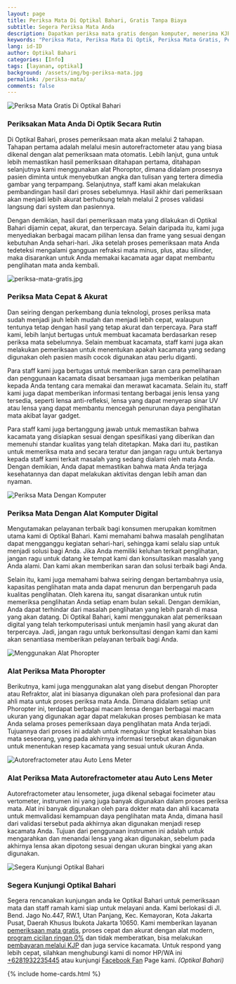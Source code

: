 ```yaml
---
layout: page
title: Periksa Mata Di Optikal Bahari, Gratis Tanpa Biaya
subtitle: Segera Periksa Mata Anda
description: Dapatkan periksa mata gratis dengan komputer, menerima KJP, bergaransi, cicilan 0%, tanpa credit card, tanpa denda, aman tanpa bunga & riba.
keywords: "Periksa Mata, Periksa Mata Di Optik, Periksa Mata Gratis, Periksakan Mata Anda Secara Rutin"
lang: id-ID
author: Optikal Bahari
categories: [Info]
tags: [layanan, optikal]
background: /assets/img/bg-periksa-mata.jpg
permalink: /periksa-mata/
comments: false
---
```


<div class="card-deck mb-3">
  <div class="card shadow p-3 mb-5 bg-white rounded">
    <img
      itemprop="image"
      src="{{"/assets/img/posts/periksa-mata/periksa-mata-gratis-optikal-bahari-4.jpg" | relative_url }}"
      class="card-img-top"
      title="periksa-mata-gratis"
      alt="Periksa Mata Gratis Di Optikal Bahari">
    <div class="card-body">
      <h3 class="card-title">
        Periksakan Mata Anda Di Optik Secara Rutin
      </h3>
      <p class="card-text text-justify">
        Di Optikal Bahari, proses pemeriksaan mata akan melalui 2 tahapan. Tahapan pertama adalah melalui mesin autorefractometer atau yang biasa dikenal dengan alat pemeriksaan mata otomatis. Lebih lanjut, guna untuk lebih memastikan hasil pemeriksaan ditahapan pertama, ditahapan selanjutnya kami menggunakan alat Phoroptor, dimana didalam prosesnya pasien diminta untuk menyebutkan angka dan tulisan yang tertera dimedia gambar yang terpampang. Selanjutnya, staff kami akan melakukan pembandingan hasil dari proses sebelumnya. Hasil akhir dari pemeriksaan akan menjadi lebih akurat berhubung telah melalui 2 proses validasi langsung dari system dan pasiennya.
      </p>
      <p>
        Dengan demikian, hasil dari pemeriksaan mata yang dilakukan di Optikal Bahari dijamin cepat, akurat, dan terpercaya. Selain daripada itu, kami juga menyediakan berbagai macam pilihan lensa dan frame yang sesuai dengan kebutuhan Anda sehari-hari. Jika setelah proses pemeriksaan mata Anda tedeteksi mengalami gangguan refraksi mata minus, plus, atau silinder, maka disarankan untuk Anda memakai kacamata agar dapat membantu penglihatan mata anda kembali.
      </p>
    </div>
  </div>
</div>

<div class="card-deck mb-3">
  <div class="card shadow p-3 mb-5 bg-white rounded">
    <img
      itemprop="image"
      src="{{"/assets/img/posts/periksa-mata/periksa-mata-gratis-optikal-bahari-3.jpg" | relative_url }}"
      class="card-img-top"
      title="periksa-mata-gratis"
      alt="periksa-mata-gratis.jpg">
    <div class="card-body">
      <h3 class="card-title">
        Periksa Mata Cepat & Akurat
      </h3>
      <p class="card-text text-justify">
        Dan seiring dengan perkembang dunia teknologi, proses periksa mata sudah menjadi jauh lebih mudah dan menjadi lebih cepat, walaupun tentunya tetap dengan hasil yang tetap akurat dan terpercaya. Para staff kami, lebih lanjut bertugas untuk membuat kacamata berdasarkan resep periksa mata sebelumnya. Selain membuat kacamata, staff kami juga akan melakukan pemeriksaan untuk menentukan apakah kacamata yang sedang digunakan oleh pasien masih cocok digunakan atau perlu diganti.
      </p>
      <p>
        Para staff kami juga bertugas untuk memberikan saran cara pemeliharaan dan penggunaan kacamata disaat bersamaan juga memberikan pelatihan kepada Anda tentang cara memakai dan merawat kacamata. Selain itu, staff kami juga dapat memberikan informasi tentang berbagai jenis lensa yang tersedia, seperti lensa anti-refleksi, lensa yang dapat menyerap sinar UV atau lensa yang dapat membantu mencegah penurunan daya penglihatan mata akibat layar gadget.
      </p>
      <p>
        Para staff kami juga bertanggung jawab untuk memastikan bahwa kacamata yang disiapkan sesuai dengan spesifikasi yang diberikan dan memenuhi standar kualitas yang telah ditetapkan. Maka dari itu, pastikan untuk memeriksa mata and secara teratur dan jangan ragu untuk bertanya kepada staff kami terkait masalah yang sedang dialami oleh mata Anda. Dengan demikian, Anda dapat memastikan bahwa mata Anda terjaga kesehatannya dan dapat melakukan aktivitas dengan lebih aman dan nyaman.
      </p>
    </div>
  </div>
</div>

<div class="card-deck mb-3">
  <div class="card shadow p-3 mb-5 bg-white rounded">
    <img
      src="{{"/assets/img/posts/periksa-mata/periksa-mata-gratis-optikal-bahari-10.jpg" | relative_url }}"
      class="card-img-top"
      title="Periksa Mata Dengan Komputer"
      alt="Periksa Mata Dengan Komputer">
    <div class="card-body">
      <h3 class="card-title">
        Periksa Mata Dengan Alat Komputer Digital
      </h3>
      <p class="card-text text-justify">
        Mengutamakan pelayanan terbaik bagi konsumen merupakan komitmen utama kami di Optikal Bahari. Kami memahami bahwa masalah penglihatan dapat mengganggu kegiatan sehari-hari, sehingga kami selalu siap untuk menjadi solusi bagi Anda. Jika Anda memiliki keluhan terkait penglihatan, jangan ragu untuk datang ke tempat kami dan konsultasikan masalah yang Anda alami. Dan kami akan memberikan saran dan solusi terbaik bagi Anda.
      </p>
      <p>
        Selain itu, kami juga memahami bahwa seiring dengan bertambahnya usia, kapasitas penglihatan mata anda dapat menurun dan berpengaruh pada kualitas penglihatan. Oleh karena itu, sangat disarankan untuk rutin memeriksa penglihatan Anda setiap enam bulan sekali. Dengan demikian, Anda dapat terhindar dari masalah penglihatan yang lebih parah di masa yang akan datang. Di Optikal Bahari, kami menggunakan alat pemeriksaan digital yang telah terkomputerisasi untuk menjamin hasil yang akurat dan terpercaya. Jadi, jangan ragu untuk berkonsultasi dengan kami dan kami akan senantiasa memberikan pelayanan terbaik bagi Anda.
      </p>
    </div>
  </div>
</div>

<div class="card-deck mb-3">
  <div class="card shadow p-3 mb-5 bg-white rounded">
    <img
      src="{{"/assets/img/posts/periksa-mata/periksa-mata-gratis-optikal-bahari-12.jpg" | relative_url }}"
      class="card-img-top"
      title="Menggunakan Alat Phoropter"
      alt="Menggunakan Alat Phoropter">
    <div class="card-body">
      <h3 class="card-title">
        Alat Periksa Mata Phoropter
      </h3>
      <p class="card-text text-justify">
        Berikutnya, kami juga menggunakan alat yang disebut dengan Phoropter atau Refraktor, alat ini biasanya digunakan oleh para profesional dan para ahli mata untuk proses periksa mata Anda. Dimana didalam setiap unit Phoropter ini, terdapat berbagai macam lensa dengan berbagai macam ukuran yang digunakan agar dapat melakukan proses pembiasan ke mata Anda selama proses pemeriksaan daya penglihatan mata Anda terjadi. Tujuannya dari proses ini adalah untuk mengukur tingkat kesalahan bias mata seseorang, yang pada akhirnya informasi tersebut akan digunakan untuk menentukan resep kacamata yang sesuai untuk ukuran Anda.
      </p>
    </div>
  </div>
</div>

<div class="card-deck mb-3">
  <div class="card shadow p-3 mb-5 bg-white rounded">
    <img
      src="{{"/assets/img/posts/periksa-mata/periksa-mata-gratis-optikal-bahari-11.jpg" | relative_url }}"
      class="card-img-top"
      title="Autorefractometer atau Auto Lens Meter"
      alt="Autorefractometer atau Auto Lens Meter">
    <div class="card-body">
      <h3 class="card-title">
        Alat Periksa Mata Autorefractometer atau Auto Lens Meter
      </h3>
      <p class="card-text text-justify">
        Autorefractometer atau lensometer, juga dikenal sebagai focimeter atau vertometer, instrumen ini yang juga banyak digunakan dalam proses periksa mata. Alat ini banyak digunakan oleh para dokter mata dan ahli kacamata untuk memvalidasi kemampuan daya penglihatan mata Anda, dimana hasil dari validasi tersebut pada akhirnya akan digunakan menjadi resep kacamata Anda. Tujuan dari penggunaan instrumen ini adalah untuk mengarahkan dan menandai lensa yang akan digunakan, sebelum pada akhirnya lensa akan dipotong sesuai dengan ukuran bingkai yang akan digunakan.
      </p>
    </div>
  </div>
</div>

<div class="card-deck mb-3">
  <div class="card shadow p-3 mb-5 bg-white rounded">
    <img
      src="{{"/assets/img/posts/periksa-mata/periksa-mata-gratis-optikal-bahari-6.jpg" | relative_url }}"
      class="card-img-top"
      title="Segera Kunjungi Optikal Bahari"
      alt="Segera Kunjungi Optikal Bahari">
    <div class="card-body">
      <h3 class="card-title">Segera Kunjungi Optikal Bahari</h3>
      <p class="card-text text-justify">
        Segera rencanakan kunjungan anda ke Optikal Bahari untuk pemeriksaan mata dan staff ramah kami siap untuk melayani anda. Kami berlokasi di Jl. Bend. Jago No.447, RW.1, Utan Panjang, Kec. Kemayoran, Kota Jakarta Pusat, Daerah Khusus Ibukota Jakarta 10650. Kami memberikan layanan
        <a href="{{"/periksa-mata/" | relative_url }}" title="pemeriksaan mata gratis">pemeriksaan mata gratis</a>, proses cepat dan akurat dengan alat modern,
        <a href="{{"/kacamata-cicilan/" | relative_url }}" title="kacamata cicilan">program cicilan ringan 0%</a>
        dan tidak memberatkan, bisa melakukan
        <a href="{{"/optikal-bahari-kjp-kartu-jakarta-pintar/" | relative_url }}" title="bayar kacamata bayar dengan KJP">pembayaran melalui KJP</a>
        dan juga service kacamata. Untuk respond yang lebih cepat, silahkan menghubungi kami di nomor HP/WA ini
        <a
          href="https://api.whatsapp.com/send?phone=6281932235445&text=Hallo%2C+saya+butuh+informasi+lebih+lanjut+mengenai+Optikal+Bahari"
          id="WhatsAppClick"
          class="WhatsAppCall"
          title="Call WhatsApp">+6281932235445</a>
        atau kunjungi
        <a
          href="https://www.facebook.com/optikalbahari"
          id="FBClick"
          title="Facebook Page Optikal Bahari"
          class="FacebookPage">Facebook Fan</a>
        Page kami.
        <em>(Optikal Bahari)</em>
      </p>
    </div>
  </div>
</div>

{% include home-cards.html %}